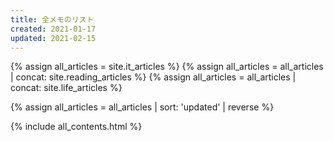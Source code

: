 ```yaml
---
title: 全メモのリスト
created: 2021-01-17
updated: 2021-02-15
---
```

{% assign all_articles = site.it_articles %}
{% assign all_articles = all_articles | concat: site.reading_articles %}
{% assign all_articles = all_articles | concat: site.life_articles %}

{% assign all_articles = all_articles | sort: 'updated' | reverse %}

{% include all_contents.html %}

